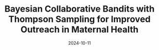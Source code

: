 ---
title: "Bayesian Collaborative Bandits with Thompson Sampling for Improved Outreach in Maternal Health"
authors_before: "Arpan Dasgupta, "
authors_after: ", Arun Suggala, Karthikeyan Shanmugam, Milind Tambe, Aparna Taneja"
award: ""
collection: publications
# permalink: /publication/eluder
tldr: 'An improved collaborative bandits approach with bayesian regret derivation for a special case!'
date: 2024-10-11
venue: 'Under Review'
preprint: '' 
header: 
  teaser: 'papers/eluder/userreward.png'
paper: ''
# code: 'https://github.com/yanndubs/invariant-self-supervised-learning' 
# twitter: "https://x.com/gaganjain1582/status/1820107343369035819"
link: ''
video: ''
categories:
  - Reinforcement Learning
  - Theory
  - Societal Impact
  - Selected Papers 
---